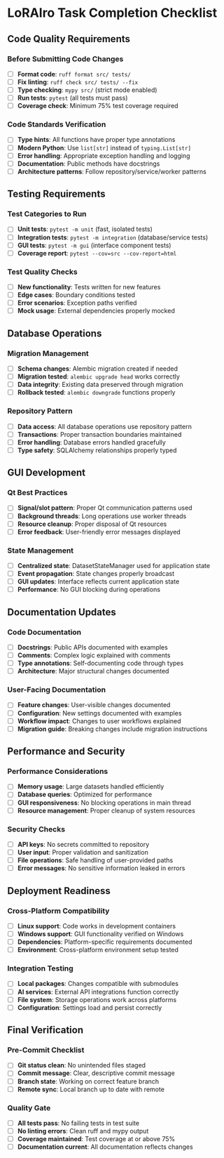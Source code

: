 # LoRAIro Task Completion Checklist

## Code Quality Requirements

### Before Submitting Code Changes
- [ ] **Format code**: `ruff format src/ tests/`
- [ ] **Fix linting**: `ruff check src/ tests/ --fix`
- [ ] **Type checking**: `mypy src/` (strict mode enabled)
- [ ] **Run tests**: `pytest` (all tests must pass)
- [ ] **Coverage check**: Minimum 75% test coverage required

### Code Standards Verification
- [ ] **Type hints**: All functions have proper type annotations
- [ ] **Modern Python**: Use `list[str]` instead of `typing.List[str]`
- [ ] **Error handling**: Appropriate exception handling and logging
- [ ] **Documentation**: Public methods have docstrings
- [ ] **Architecture patterns**: Follow repository/service/worker patterns

## Testing Requirements

### Test Categories to Run
- [ ] **Unit tests**: `pytest -m unit` (fast, isolated tests)
- [ ] **Integration tests**: `pytest -m integration` (database/service tests)
- [ ] **GUI tests**: `pytest -m gui` (interface component tests)
- [ ] **Coverage report**: `pytest --cov=src --cov-report=html`

### Test Quality Checks
- [ ] **New functionality**: Tests written for new features
- [ ] **Edge cases**: Boundary conditions tested
- [ ] **Error scenarios**: Exception paths verified
- [ ] **Mock usage**: External dependencies properly mocked

## Database Operations

### Migration Management
- [ ] **Schema changes**: Alembic migration created if needed
- [ ] **Migration tested**: `alembic upgrade head` works correctly
- [ ] **Data integrity**: Existing data preserved through migration
- [ ] **Rollback tested**: `alembic downgrade` functions properly

### Repository Pattern
- [ ] **Data access**: All database operations use repository pattern
- [ ] **Transactions**: Proper transaction boundaries maintained
- [ ] **Error handling**: Database errors handled gracefully
- [ ] **Type safety**: SQLAlchemy relationships properly typed

## GUI Development

### Qt Best Practices
- [ ] **Signal/slot pattern**: Proper Qt communication patterns used
- [ ] **Background threads**: Long operations use worker threads
- [ ] **Resource cleanup**: Proper disposal of Qt resources
- [ ] **Error feedback**: User-friendly error messages displayed

### State Management
- [ ] **Centralized state**: DatasetStateManager used for application state
- [ ] **Event propagation**: State changes properly broadcast
- [ ] **GUI updates**: Interface reflects current application state
- [ ] **Performance**: No GUI blocking during operations

## Documentation Updates

### Code Documentation
- [ ] **Docstrings**: Public APIs documented with examples
- [ ] **Comments**: Complex logic explained with comments
- [ ] **Type annotations**: Self-documenting code through types
- [ ] **Architecture**: Major structural changes documented

### User-Facing Documentation
- [ ] **Feature changes**: User-visible changes documented
- [ ] **Configuration**: New settings documented with examples
- [ ] **Workflow impact**: Changes to user workflows explained
- [ ] **Migration guide**: Breaking changes include migration instructions

## Performance and Security

### Performance Considerations
- [ ] **Memory usage**: Large datasets handled efficiently
- [ ] **Database queries**: Optimized for performance
- [ ] **GUI responsiveness**: No blocking operations in main thread
- [ ] **Resource management**: Proper cleanup of system resources

### Security Checks
- [ ] **API keys**: No secrets committed to repository
- [ ] **User input**: Proper validation and sanitization
- [ ] **File operations**: Safe handling of user-provided paths
- [ ] **Error messages**: No sensitive information leaked in errors

## Deployment Readiness

### Cross-Platform Compatibility
- [ ] **Linux support**: Code works in development containers
- [ ] **Windows support**: GUI functionality verified on Windows
- [ ] **Dependencies**: Platform-specific requirements documented
- [ ] **Environment**: Cross-platform environment setup tested

### Integration Testing
- [ ] **Local packages**: Changes compatible with submodules
- [ ] **AI services**: External API integrations function correctly
- [ ] **File system**: Storage operations work across platforms
- [ ] **Configuration**: Settings load and persist correctly

## Final Verification

### Pre-Commit Checklist
- [ ] **Git status clean**: No unintended files staged
- [ ] **Commit message**: Clear, descriptive commit message
- [ ] **Branch state**: Working on correct feature branch
- [ ] **Remote sync**: Local branch up to date with remote

### Quality Gate
- [ ] **All tests pass**: No failing tests in test suite
- [ ] **No linting errors**: Clean ruff and mypy output
- [ ] **Coverage maintained**: Test coverage at or above 75%
- [ ] **Documentation current**: All documentation reflects changes